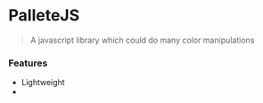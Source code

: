 # PalleteJS

> A javascript library which could do many color manipulations

### Features

 - Lightweight
 -
